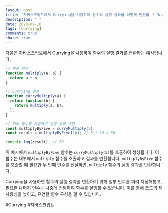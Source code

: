 ```yaml
---
layout: post
title: "자바스크립트에서 Currying을 사용하여 함수의 실행 결과를 어떻게 변환할 수 있나요?"
description: " "
date: 2023-09-18
tags: [Currying]
comments: true
share: true
---
```


다음은 자바스크립트에서 Currying을 사용하여 함수의 실행 결과를 변환하는 예시입니다.

```javascript
// 원본 함수
function multiply(a, b) {
  return a * b;
}

// Currying 함수
function curryMultiply(a) {
  return function(b) {
    return multiply(a, b);
  };
}

// 커리 함수를 사용하여 실행 결과 변환
const multiplyByFive = curryMultiply(5);
const result = multiplyByFive(10); // 5 * 10 = 50

console.log(result); // 50
```

위 예시에서 `multiplyByFive` 함수는 `curryMultiply(5)`를 호출하여 생성됩니다. 이 함수는 내부에서 `multiply` 함수를 호출하고 결과를 반환합니다. `multiplyByFive` 함수를 호출할 때 필요한 두 번째 인수를 전달하면, `multiply` 함수의 실행 결과를 반환합니다.

Currying을 사용하면 함수의 실행 결과를 변환하기 위해 일부 인수를 미리 지정해놓고, 필요한 나머지 인수는 나중에 전달하여 함수를 실행할 수 있습니다. 이를 통해 코드의 재사용성을 높이고, 유연한 함수 구성을 할 수 있습니다.

#Currying #자바스크립트